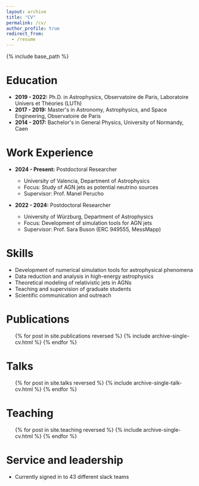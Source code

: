 ```yaml
---
layout: archive
title: "CV"
permalink: /cv/
author_profile: true
redirect_from:
  - /resume
---
```


{% include base_path %}

Education
======
* **2019 - 2022:** Ph.D. in Astrophysics, Observatoire de Paris, Laboratoire Univers et Théories (LUTh)
* **2017 - 2019:** Master's in Astronomy, Astrophysics, and Space Engineering, Observatoire de Paris
* **2014 - 2017:** Bachelor's in General Physics, University of Normandy, Caen

Work Experience
======
* **2024 - Present:** Postdoctoral Researcher
  * University of Valencia, Department of Astrophysics
  * Focus: Study of AGN jets as potential neutrino sources
  * Supervisor: Prof. Manel Perucho

* **2022 - 2024:** Postdoctoral Researcher
  * University of Würzburg, Department of Astrophysics
  * Focus: Development of simulation tools for AGN jets
  * Supervisor: Prof. Sara Buson (ERC 949555, MessMapp)

Skills
======
* Development of numerical simulation tools for astrophysical phenomena
* Data reduction and analysis in high-energy astrophysics
* Theoretical modeling of relativistic jets in AGNs
* Teaching and supervision of graduate students
* Scientific communication and outreach

Publications
======
  <ul>{% for post in site.publications reversed %}
    {% include archive-single-cv.html %}
  {% endfor %}</ul>
  
Talks
======
  <ul>{% for post in site.talks reversed %}
    {% include archive-single-talk-cv.html  %}
  {% endfor %}</ul>
  
Teaching
======
  <ul>{% for post in site.teaching reversed %}
    {% include archive-single-cv.html %}
  {% endfor %}</ul>
  
Service and leadership
======
* Currently signed in to 43 different slack teams
